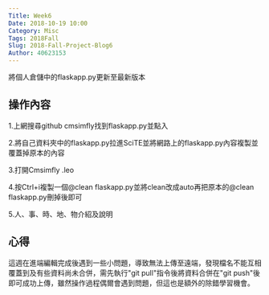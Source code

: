 ```yaml
---
Title: Week6
Date: 2018-10-19 10:00
Category: Misc
Tags: 2018Fall
Slug: 2018-Fall-Project-Blog6
Author: 40623153
---
```


將個人倉儲中的flaskapp.py更新至最新版本

<!-- PELICAN_END_SUMMARY -->

操作內容
----
1.上網搜尋github cmsimfly找到flaskapp.py並點入

2.將自己資料夾中的flaskapp.py拉進SciTE並將網路上的flaskapp.py內容複製並覆蓋掉原本的內容

3.打開Cmsimfly .leo

4.按Ctrl+i複製一個@clean flaskapp.py並將clean改成auto再把原本的@clean flaskapp.py刪掉後即可

5.人、事、時、地、物介紹及說明


[cp github 倉儲]: https://github.com/mdecourse/cp2018
[cp 課程網站]: https://mdecourse.github.io/cp2018/

心得
----

這週在進端編輯完成後遇到一些小問題，導致無法上傳至遠端，發現檔名不能互相覆蓋到及有些資料尚未合併，需先執行"git pull"指令後將資料合併在"git push"後即可成功上傳，雖然操作過程偶爾會遇到問題，但這也是額外的除錯學習機會。



